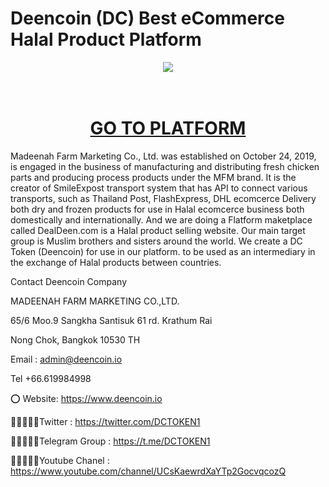 # Deencoin (DC) Best eCommerce Halal Product Platform
<div align="center"><img src="https://deencoin.io/swapexchange/assets/img/artlogo.png" /><br />
</div>
<div align="center">
  <h1><br />
    <a href="https://www.deencoin.io/" target="_blank">GO TO PLATFORM<br />
    </a></h1>
</div>
Madeenah Farm Marketing Co., Ltd. was established on October 24, 2019, is engaged in the business of manufacturing and distributing fresh chicken parts and producing process products under the MFM brand. It is the creator of SmileExpost transport system that has API to connect various transports, such as Thailand Post, FlashExpress, DHL ecomcerce Delivery both dry and frozen products for use in Halal ecomcerce business both domestically and internationally. And we are doing a Flatform maketplace called DealDeen.com is a Halal product selling website. Our main target group is Muslim brothers and sisters around the world. We create a DC Token (Deencoin) for use in our platform. to be used as an intermediary in the exchange of Halal products between countries.


Contact Deencoin Company

MADEENAH FARM MARKETING CO.,LTD.

65/6 Moo.9 Sangkha Santisuk 61 rd. Krathum Rai

Nong Chok, Bangkok 10530 TH

Email : admin@deencoin.io

Tel +66.619984998

⭕ Website: https://www.deencoin.io

👨🏿‍🤝‍👨🏿Twitter : https://twitter.com/DCTOKEN1

👨🏿‍🤝‍👨🏿Telegram Group : https://t.me/DCTOKEN1

👨🏿‍🤝‍👨🏿Youtube Chanel : https://www.youtube.com/channel/UCsKaewrdXaYTp2GocvqcozQ
